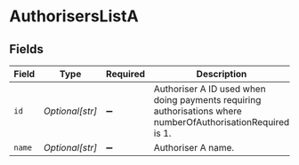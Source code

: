 # AuthorisersListA


## Fields

| Field                                                                                                       | Type                                                                                                        | Required                                                                                                    | Description                                                                                                 |
| ----------------------------------------------------------------------------------------------------------- | ----------------------------------------------------------------------------------------------------------- | ----------------------------------------------------------------------------------------------------------- | ----------------------------------------------------------------------------------------------------------- |
| `id`                                                                                                        | *Optional[str]*                                                                                             | :heavy_minus_sign:                                                                                          | Authoriser A ID used when doing payments requiring authorisations where numberOfAuthorisationRequired is 1. |
| `name`                                                                                                      | *Optional[str]*                                                                                             | :heavy_minus_sign:                                                                                          | Authoriser A name.                                                                                          |